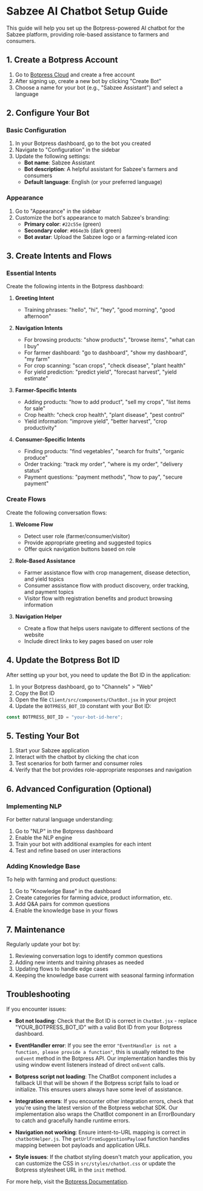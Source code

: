 # Sabzee AI Chatbot Setup Guide

This guide will help you set up the Botpress-powered AI chatbot for the Sabzee platform, providing role-based assistance to farmers and consumers.

## 1. Create a Botpress Account

1. Go to [Botpress Cloud](https://app.botpress.cloud/sign-up) and create a free account
2. After signing up, create a new bot by clicking "Create Bot"
3. Choose a name for your bot (e.g., "Sabzee Assistant") and select a language

## 2. Configure Your Bot

### Basic Configuration

1. In your Botpress dashboard, go to the bot you created
2. Navigate to "Configuration" in the sidebar
3. Update the following settings:
   - **Bot name**: Sabzee Assistant
   - **Bot description**: A helpful assistant for Sabzee's farmers and consumers
   - **Default language**: English (or your preferred language)

### Appearance

1. Go to "Appearance" in the sidebar
2. Customize the bot's appearance to match Sabzee's branding:
   - **Primary color**: `#22c55e` (green)
   - **Secondary color**: `#064e3b` (dark green)
   - **Bot avatar**: Upload the Sabzee logo or a farming-related icon

## 3. Create Intents and Flows

### Essential Intents

Create the following intents in the Botpress dashboard:

1. **Greeting Intent**
   - Training phrases: "hello", "hi", "hey", "good morning", "good afternoon"

2. **Navigation Intents**
   - For browsing products: "show products", "browse items", "what can I buy"
   - For farmer dashboard: "go to dashboard", "show my dashboard", "my farm"
   - For crop scanning: "scan crops", "check disease", "plant health"
   - For yield prediction: "predict yield", "forecast harvest", "yield estimate"

3. **Farmer-Specific Intents**
   - Adding products: "how to add product", "sell my crops", "list items for sale"
   - Crop health: "check crop health", "plant disease", "pest control"
   - Yield information: "improve yield", "better harvest", "crop productivity"

4. **Consumer-Specific Intents**
   - Finding products: "find vegetables", "search for fruits", "organic produce"
   - Order tracking: "track my order", "where is my order", "delivery status"
   - Payment questions: "payment methods", "how to pay", "secure payment"

### Create Flows

Create the following conversation flows:

1. **Welcome Flow**
   - Detect user role (farmer/consumer/visitor)
   - Provide appropriate greeting and suggested topics
   - Offer quick navigation buttons based on role

2. **Role-Based Assistance**
   - Farmer assistance flow with crop management, disease detection, and yield topics
   - Consumer assistance flow with product discovery, order tracking, and payment topics
   - Visitor flow with registration benefits and product browsing information

3. **Navigation Helper**
   - Create a flow that helps users navigate to different sections of the website
   - Include direct links to key pages based on user role

## 4. Update the Botpress Bot ID

After setting up your bot, you need to update the Bot ID in the application:

1. In your Botpress dashboard, go to "Channels" > "Web" 
2. Copy the Bot ID
3. Open the file `Client/src/components/ChatBot.jsx` in your project
4. Update the `BOTPRESS_BOT_ID` constant with your Bot ID:

```javascript
const BOTPRESS_BOT_ID = "your-bot-id-here"; 
```

## 5. Testing Your Bot

1. Start your Sabzee application
2. Interact with the chatbot by clicking the chat icon
3. Test scenarios for both farmer and consumer roles
4. Verify that the bot provides role-appropriate responses and navigation

## 6. Advanced Configuration (Optional)

### Implementing NLP

For better natural language understanding:

1. Go to "NLP" in the Botpress dashboard
2. Enable the NLP engine
3. Train your bot with additional examples for each intent
4. Test and refine based on user interactions

### Adding Knowledge Base

To help with farming and product questions:

1. Go to "Knowledge Base" in the dashboard
2. Create categories for farming advice, product information, etc.
3. Add Q&A pairs for common questions
4. Enable the knowledge base in your flows

## 7. Maintenance

Regularly update your bot by:

1. Reviewing conversation logs to identify common questions
2. Adding new intents and training phrases as needed
3. Updating flows to handle edge cases
4. Keeping the knowledge base current with seasonal farming information

## Troubleshooting

If you encounter issues:

- **Bot not loading**: Check that the Bot ID is correct in `ChatBot.jsx` - replace "YOUR_BOTPRESS_BOT_ID" with a valid Bot ID from your Botpress dashboard.

- **EventHandler error**: If you see the error `"EventHandler is not a function, please provide a function"`, this is usually related to the `onEvent` method in the Botpress API. Our implementation handles this by using window event listeners instead of direct `onEvent` calls.

- **Botpress script not loading**: The ChatBot component includes a fallback UI that will be shown if the Botpress script fails to load or initialize. This ensures users always have some level of assistance.

- **Integration errors**: If you encounter other integration errors, check that you're using the latest version of the Botpress webchat SDK. Our implementation also wraps the ChatBot component in an ErrorBoundary to catch and gracefully handle runtime errors.

- **Navigation not working**: Ensure intent-to-URL mapping is correct in `chatbotHelper.js`. The `getUrlFromSuggestionPayload` function handles mapping between bot payloads and application URLs.

- **Style issues**: If the chatbot styling doesn't match your application, you can customize the CSS in `src/styles/chatbot.css` or update the Botpress stylesheet URL in the `init` method.

For more help, visit the [Botpress Documentation](https://botpress.com/docs). 